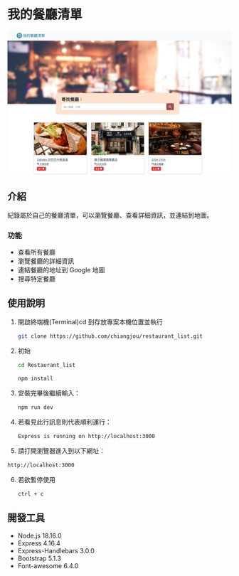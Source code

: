 # 我的餐廳清單

![Index page about Restaurant List](./public/image/snapshot.png)

## 介紹

紀錄屬於自己的餐廳清單，可以瀏覽餐廳、查看詳細資訊，並連結到地圖。

### 功能

- 查看所有餐廳
- 瀏覽餐廳的詳細資訊
- 連結餐廳的地址到 Google 地圖
- 搜尋特定餐廳

## 使用說明

1. 開啟終端機(Terminal)cd 到存放專案本機位置並執行

   ```bash
   git clone https://github.com/chiangjou/restaurant_list.git
   ```

2. 初始

   ```bash
   cd Restaurant_list
   ```

   ```bash
   npm install
   ```

3. 安裝完畢後繼續輸入：

   ```bash
   npm run dev
   ```

4. 若看見此行訊息則代表順利運行：

   ```bash
   Express is running on http://localhost:3000
   ```

5. 請打開瀏覽器進入到以下網址：

  ``` bash 
  http://localhost:3000
  ```

6. 若欲暫停使用

   ```bash
   ctrl + c
   ```

## 開發工具

- Node.js 18.16.0
- Express 4.16.4
- Express-Handlebars 3.0.0
- Bootstrap 5.1.3
- Font-awesome 6.4.0
